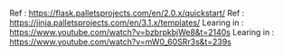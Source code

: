 Ref : https://flask.palletsprojects.com/en/2.0.x/quickstart/
Ref : https://jinja.palletsprojects.com/en/3.1.x/templates/
Learing in : https://www.youtube.com/watch?v=bzbrpkbjWe8&t=2140s
Learing in : https://www.youtube.com/watch?v=mW0_60SRr3s&t=239s